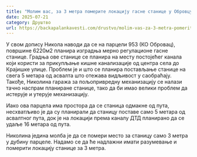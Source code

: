 ```yaml
---
title: "Молим вас, за 3 метра померите локацију гасне станице у Обровцу!"
date: 2025-07-21
category: Друштво
url: https://backapalankavesti.com/drustvo/molim-vas-za-3-metra-pomerite-lokaciju-gasne-stanice-u-obrovcu/
---
```


У свом допису Никола наводи да се на парцели 953 (КО Обровац), површине 6220м2 планира изградња мерно регулационе гасне станице. Градња ове станице се планира на месту постојећег канала који користи за прикупљање кишне канализације од центра села до Крајишке улице. Проблем је и што се планира постављање станице на свега 5 метара од асвалта што отежава видљивост у саобраћају. Такође, Николина гаража за пољопривредну механизацију се налази тачно наспрам планиране станице, тако да би имао велики проблем да истерује и утерује механизацију.

Иако ова парцела има простора да се станица одмакне од пута, несхватљиво је да су планирали да станицу поставе само 5 метара од асвалтног пута, док је на локацији према каналу ДТД планирано да се удаље 16 метара од пута.

Николина једина молба је да се помери место за станицу само 3 метра у дубину парцеле. Надамо се да ће надлажни имати разумевање и померити локацију станице за 3 метра.
